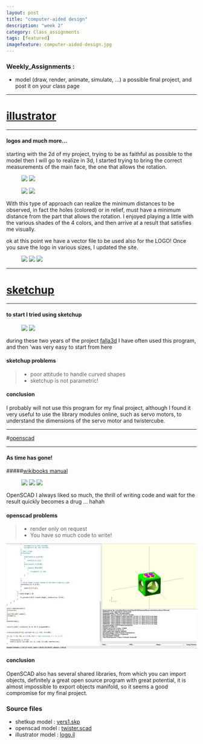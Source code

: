 ```yaml
---
layout: post
title: "computer-aided design"
description: "week 2"
category: Class_assignments
tags: [featured]
imagefeature: computer-aided-design.jpg
---
```



### Weekly_Assignments :

- model (draw, render, animate, simulate, ...) a possible final project, and post it on your class page

****

# [illustrator](http://www.adobe.com/Illustrator‎)

****

#### logos and much more...

starting with the 2d of my project, trying to be as faithful as possible to the model then I will go to realize in 3d, I started trying to bring the correct measurements of the main face, the one that allows the rotation.

<figure class="half">
	<img src="{{ site.url }}/images/week/2/illustrator/sketch1.jpg"></a>
	<img src="{{ site.url }}/images/week/2/illustrator/sketch2.jpg"></a>
</figure>
<figure class="half">
	<img src="{{ site.url }}/images/week/2/illustrator/sketch3.jpg"></a>
	<img src="{{ site.url }}/images/week/2/illustrator/sketch3final_logo.jpg"></a>
</figure>

With this type of approach can realize the minimum distances to be observed, in fact the holes (colored) or in relief, must have a minimum distance from the part that allows the rotation. 
I enjoyed playing a little with the various shades of the 4 colors, and then arrive at a result that satisfies me visually. 

ok at this point we have a vector file to be used also for the LOGO! Once you save the logo in various sizes, I updated the site.
<figure class="third">
	<img src="{{ site.url }}/images/apple-touch-icon-72x72-precomposed.png">
	<img src="{{ site.url }}/images/apple-touch-icon-114x114-precomposed.png">
	<img src="{{ site.url }}/images/apple-touch-icon-144x144-precomposed.png">
</figure>

****

# [sketchup](http://www.sketchup.com)

****

#### to start I tried using sketchup

<figure class="half">
	<img src="{{ site.url }}/images/week/2/sketchup/vers1_up.jpg"></a>
	<img src="{{ site.url }}/images/week/2/sketchup/vers1_down.jpg"></a>
</figure>

during these two years of the project [falla3d](http://www.falla3d.com ) I have often used this program, and then 'was very easy to start from here

#### sketchup problems

> - poor attitude to handle curved shapes
> - sketchup is not parametric!

#### conclusion

I probably will not use this program for my final project, although I found it very useful to use the library modules online, such as servo motors, to understand the dimensions of the servo motor and twistercube.

****

#[openscad](http://www.openscad.org )

****

#### As time has gone!

#####[wikibooks manual](http://en.wikibooks.org/wiki/OpenSCAD_User_Manual)

<figure class="third">
	<img src="{{ site.url }}/images/week/2/openscad/up.png"></a>
	<img src="{{ site.url }}/images/week/2/openscad/down_miniservo.png"></a>
	<img src="{{ site.url }}/images/week/2/openscad/latreral_miniservo.png"></a>
</figure>

OpenSCAD I always liked so much, the thrill of writing code and wait for the result quickly becomes a drug ... hahah

#### openscad problems

> - render only on request
> - You have so much code to write!

![openscad](/images/week/2/openscad/openscad_interface.jpg)

#### conclusion 

OpenSCAD also has several shared libraries, from which you can import objects, definitely a great open source program with great potential, it is almost impossible to export objects manifold, so it seems a good compromise for my final project.


### Source files

- shetkup model : [vers1.skp](/images/week/2/sketchup/vers1.skp)
- openscad model : [twister.scad](/images/week/2/openscad/twister.scad)
- illustrator model : [logo.il](/images/week/2/illustrator/logo.il)
